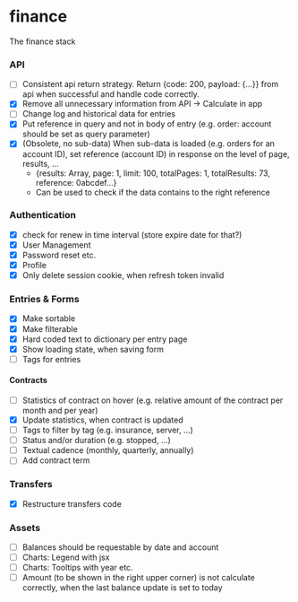 # finance
The finance stack

### API
- [ ] Consistent api return strategy. Return {code: 200, payload: {...}} from api when successful and handle code correctly.
- [x] Remove all unnecessary information from API -> Calculate in app
- [ ] Change log and historical data for entries
- [x] Put reference in query and not in body of entry (e.g. order: account should be set as query parameter)
- [x] (Obsolete, no sub-data) When sub-data is loaded (e.g. orders for an account ID), set reference (account ID) in response on the level of page, results, ...
    - {results: Array, page: 1, limit: 100, totalPages: 1, totalResults: 73, reference: 0abcdef...}
    - Can be used to check if the data contains to the right reference

### Authentication
- [x] check for renew in time interval (store expire date for that?)
- [x] User Management
- [x] Password reset etc.
- [x] Profile
- [x] Only delete session cookie, when refresh token invalid

### Entries & Forms
- [x] Make sortable
- [x] Make filterable
- [x] Hard coded text to dictionary per entry page
- [x] Show loading state, when saving form
- [ ] Tags for entries

#### Contracts
- [ ] Statistics of contract on hover (e.g. relative amount of the contract per month and per year)
- [x] Update statistics, when contract is updated
- [ ] Tags to filter by tag (e.g. insurance, server, ...)
- [ ] Status and/or duration (e.g. stopped, ...)
- [ ] Textual cadence (monthly, quarterly, annually)
- [ ] Add contract term

### Transfers
- [x] Restructure transfers code

### Assets
- [ ] Balances should be requestable by date and account
- [ ] Charts: Legend with jsx
- [ ] Charts: Tooltips with year etc.
- [ ] Amount (to be shown in the right upper corner) is not calculate correctly, when the last balance update is set to today
